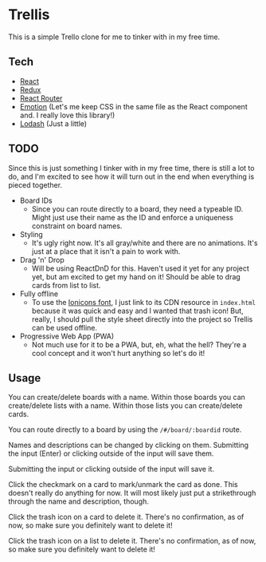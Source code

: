 # Trellis

This is a simple Trello clone for me to tinker with in my free time.

## Tech
- [React](https://github.com/facebook/react)
- [Redux](https://github.com/reactjs/redux)
- [React Router](https://github.com/ReactTraining/react-router)
- [Emotion](https://github.com/emotion-js/emotion) (Let's me keep CSS in the same file as the React component and. I really love this library!)
- [Lodash](https://github.com/lodash/lodash) (Just a little)

## TODO
Since this is just something I tinker with in my free time, there is still a lot to do, and I'm excited to see how it will turn out in the end when everything is pieced together.
- Board IDs
  - Since you can route directly to a board, they need a typeable ID. Might just use their name as the ID and enforce a uniqueness constraint on board names.
- Styling
  - It's ugly right now. It's all gray/white and there are no animations. It's just at a place that it isn't a pain to work with.
- Drag 'n' Drop
  - Will be using ReactDnD for this. Haven't used it yet for any project yet, but am excited to get my hand on it! Should be able to drag cards from list to list.
- Fully offline
  - To use the [Ionicons font](), I just link to its CDN resource in `index.html` because it was quick and easy and I wanted that trash icon! But, really, I should pull the style sheet directly into the project so Trellis can be used offline.
- Progressive Web App (PWA)
  - Not much use for it to be a PWA, but, eh, what the hell? They're a cool concept and it won't hurt anything so let's do it!

## Usage
You can create/delete boards with a name. Within those boards you can create/delete lists with a name. Within those lists you can create/delete cards.

You can route directly to a board by using the `/#/board/:boardid` route.

Names and descriptions can be changed by clicking on them. Submitting the input (Enter) or clicking outside of the input will save them.

Submitting the input or clicking outside of the input will save it.

Click the checkmark on a card to mark/unmark the card as done. This doesn't really do anything for now. It will most likely just put a strikethrough through the name and description, though.

Click the trash icon on a card to delete it. There's no confirmation, as of now, so make sure you definitely want to delete it!

Click the trash icon on a list to delete it. There's no confirmation, as of now, so make sure you definitely want to delete it!